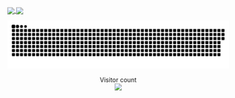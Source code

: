 <a href="#">
  <img height=175 align="center" src="https://my-stats-43gk.vercel.app/api?username=AdityaSinhSodha&show_icons=true&theme=radical&hide=contribs,issues&show=discussions_answered&rank_icon=github&include_all_commits=true&card_width=115" />
</a>
<a href="#">
  <img height=175 align="center" src="https://my-stats-43gk.vercel.app/api/top-langs/?username=AdityaSinhSodha&hide=html,scss,css&langs_count=8&layout=compact&theme=radical&card_width=115" />
</a>

<a href=#><img src="contributions.svg"></a>
 
<p align="center">
  Visitor count<br>
  <img src="https://profile-counter.glitch.me/AdityaSinhSodha/count.svg" />
</p>
